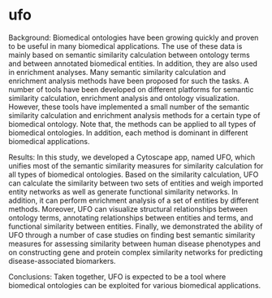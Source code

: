 # ufo
Background: Biomedical ontologies have been growing quickly and proven to be useful in many biomedical applications. The use of these data is mainly based on semantic similarity calculation between ontology terms and between annotated biomedical entities. In addition, they are also used in enrichment analyses. Many semantic similarity calculation and enrichment analysis methods have been proposed for such the tasks. A number of tools have been developed on different platforms for semantic similarity calculation, enrichment analysis and ontology visualization. However, these tools have implemented a small number of the semantic similarity calculation and enrichment analysis methods for a certain type of biomedical ontology. Note that, the methods can be applied to all types of biomedical ontologies. In addition, each method is dominant in different biomedical applications. 

Results: In this study, we developed a Cytoscape app, named UFO, which unifies most of the semantic similarity measures for similarity calculation for all types of biomedical ontologies. Based on the similarity calculation, UFO can calculate the similarity between two sets of entities and weigh imported entity networks as well as generate functional similarity networks. In addition, it can perform enrichment analysis of a set of entities by different methods. Moreover, UFO can visualize structural relationships between ontology terms, annotating relationships between entities and terms, and functional similarity between entities. Finally, we demonstrated the ability of UFO through a number of case studies on finding best semantic similarity measures for assessing similarity between human disease phenotypes and on constructing gene and protein complex similarity networks for predicting disease-associated biomarkers. 

Conclusions: Taken together, UFO is expected to be a tool where biomedical ontologies can be exploited for various biomedical applications.
